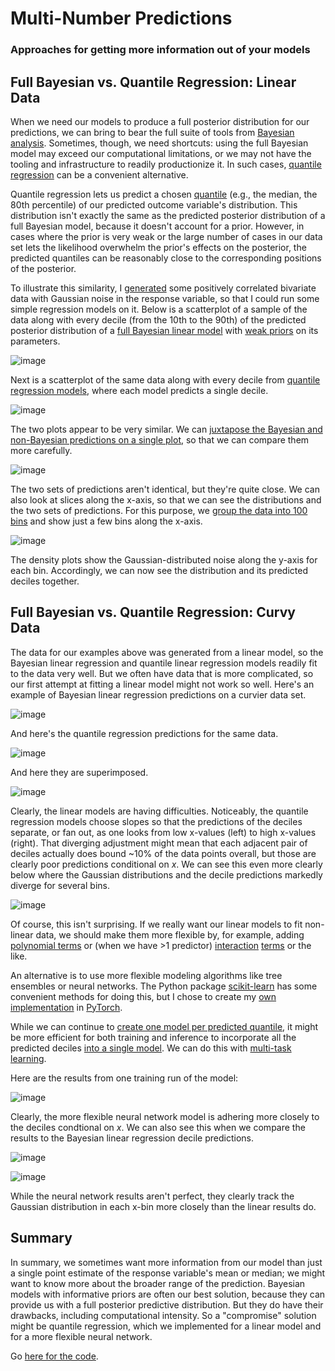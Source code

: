 # Multi-Number Predictions

### Approaches for getting more information out of your models

## Full Bayesian vs. Quantile Regression:  Linear Data

When we need our models to produce a full posterior distribution for our 
predictions, we can bring to bear the full suite of tools from [Bayesian 
analysis](http://www.stat.columbia.edu/~gelman/book/).  Sometimes, though, we
need shortcuts:  using the full Bayesian model may exceed our computational
limitations, or we may not have the tooling and infrastructure to readily 
productionize it.  In such cases, [quantile regression](
https://en.wikipedia.org/wiki/Quantile_regression) can be a convenient 
alternative.

Quantile regression lets us predict a chosen [quantile](
https://en.wikipedia.org/wiki/Quantiles) (e.g., the median, the 80th percentile)
of our predicted outcome variable's distribution.  This distribution isn't 
exactly the same as the predicted posterior distribution of a full Bayesian
model, because it doesn't account for a prior.  However, in cases where the
prior is very weak or the large number of cases in our data set lets the 
likelihood overwhelm the prior's effects on the posterior, the predicted 
quantiles can be reasonably close to the corresponding positions of the 
posterior.

To illustrate this similarity, I [generated](
https://github.com/afairless/bayesian_quantile_multitask_nn/blob/main/src/s01_generate_data.py) 
some positively correlated bivariate data with Gaussian noise in the response 
variable, so that I could run some simple regression models on it.  Below is a 
scatterplot of a sample of the data along with every decile (from the 10th to 
the 90th) of the predicted posterior distribution of a [full Bayesian linear 
model](
https://github.com/afairless/bayesian_quantile_multitask_nn/blob/main/src/s03_bayes_stan/bayes_stan.py) 
with [weak priors](
https://github.com/afairless/bayesian_quantile_multitask_nn/blob/main/src/stan_code/s03_bayes_stan.stan) 
on its parameters.

![image](./notebooks/output/s03_bayes_stan_data03/quantile_plot_x1.png)

Next is a scatterplot of the same data along with every decile from [quantile
regression models](
https://github.com/afairless/bayesian_quantile_multitask_nn/blob/main/src/s04_quantile.py), 
where each model predicts a single decile.

![image](./notebooks/output/s04_quantile_data03/quantile_plot_x1.png)

The two plots appear to be very similar.  We can [juxtapose the Bayesian and
non-Bayesian predictions on a single plot](
https://github.com/afairless/bayesian_quantile_multitask_nn/blob/main/src/s10_results.py), 
so that we can compare them more carefully.

![image](./notebooks/output/s10_results/s03_s04_quantiles_data03.png)

The two sets of predictions aren't identical, but they're quite close.  We can
also look at slices along the x-axis, so that we can see the distributions and
the two sets of predictions.  For this purpose, we [group the data into 100 
bins](https://github.com/afairless/bayesian_quantile_multitask_nn/blob/main/src/s10_results.py)
and show just a few bins along the x-axis.

![image](./notebooks/output/s10_results/s03_s04_density_by_bin_data03.png)

The density plots show the Gaussian-distributed noise along the y-axis for each
bin.  Accordingly, we can now see the distribution and its predicted deciles
together.

## Full Bayesian vs. Quantile Regression:  Curvy Data

The data for our examples above was generated from a linear model, so the 
Bayesian linear regression and quantile linear regression models readily fit to 
the data very well.  But we often have data that is more complicated, so our 
first attempt at fitting a linear model might not work so well.  Here's an 
example of Bayesian linear regression predictions on a curvier data set.

![image](./notebooks/output/s03_bayes_stan_data02/quantile_plot_x1.png)

And here's the quantile regression predictions for the same data.

![image](./notebooks/output/s04_quantile_data02/quantile_plot_x1.png)

And here they are superimposed.

![image](./notebooks/output/s10_results/s03_s04_quantiles_data02.png)

Clearly, the linear models are having difficulties.  Noticeably, the quantile
regression models choose slopes so that the predictions of the deciles 
separate, or fan out, as one looks from low x-values (left) to high x-values
(right).  That diverging adjustment might mean that each adjacent pair of 
deciles actually does bound ~10% of the data points overall, but those 
are clearly poor predictions conditional on *x*.  We can see this even more 
clearly below where the Gaussian distributions and the decile predictions 
markedly diverge for several bins.

![image](./notebooks/output/s10_results/s03_s04_density_by_bin_data02.png)

Of course, this isn't surprising.  If we really want our linear models to fit
non-linear data, we should make them more flexible by, for example, adding
[polynomial terms](https://en.wikipedia.org/wiki/Polynomial_regression) or 
(when we have >1 predictor) [interaction](
https://stattrek.com/multiple-regression/interaction) [terms](
https://quantifyinghealth.com/why-and-when-to-include-interactions-in-a-regression-model/) 
or the like.

An alternative is to use more flexible modeling algorithms like tree ensembles 
or neural networks.  The Python package [scikit-learn](
https://scikit-learn.org/stable/auto_examples/ensemble/plot_gradient_boosting_quantile.html)
has some convenient methods for doing this, but I chose to create my [own
implementation](
https://github.com/afairless/bayesian_quantile_multitask_nn/blob/main/src/s06_multitask_nn.py) 
in [PyTorch](https://pytorch.org/).

While we can continue to [create one model per predicted quantile](
https://github.com/afairless/bayesian_quantile_multitask_nn/blob/main/src/s05_singletask_nn.py), 
it might be more efficient for both training and inference to incorporate all 
the predicted deciles [into a single model](
https://github.com/afairless/bayesian_quantile_multitask_nn/blob/main/src/s06_multitask_nn.py). 
We can do this with [multi-task learning](https://arxiv.org/abs/1706.05098).  

Here are the results from one training run of the model:

![image](./notebooks/output/s06_multitask_nn_data02_1/model_plot_x1.png)

Clearly, the more flexible neural network model is adhering more closely to the
deciles condtional on *x*.  We can also see this when we compare the results to
the Bayesian linear regression decile predictions.

![image](./notebooks/output/s10_results/s03_s06_quantiles_data02.png)

![image](./notebooks/output/s10_results/s03_s06_density_by_bin_data02.png)

While the neural network results aren't perfect, they clearly track the Gaussian
distribution in each x-bin more closely than the linear results do.

## Summary

In summary, we sometimes want more information from our model than just a single
point estimate of the response variable's mean or median; we might want to know
more about the broader range of the prediction.  Bayesian models with 
informative priors are often our best solution, because they can provide us with 
a full posterior predictive distribution.  But they do have their drawbacks, 
including computational intensity.  So a "compromise" solution might be quantile
regression, which we implemented for a linear model and for a more flexible
neural network.

Go [here for the code](
https://github.com/afairless/bayesian_quantile_multitask_nn/tree/main).
